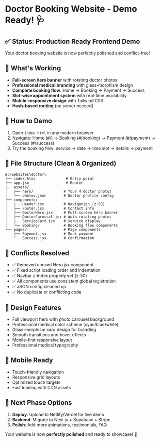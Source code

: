 # Doctor Booking Website - Demo Ready! 🩺

## ✅ Status: Production Ready Frontend Demo

Your doctor booking website is now perfectly polished and conflict-free!

## 🎯 What's Working
- **Full-screen hero banner** with rotating doctor photos
- **Professional medical branding** with glass-morphism design
- **Complete booking flow**: Home → Booking → Payment → Success
- **Slot-wise appointment system** with real-time availability
- **Mobile-responsive design** with Tailwind CSS
- **Hash-based routing** (no server needed)

## 🚀 How to Demo
1. Open `index.html` in any modern browser
2. Navigate: Home (#/) → Booking (#/booking) → Payment (#/payment) → Success (#/success)
3. Try the booking flow: service → date → time slot → details → payment

## 📁 File Structure (Clean & Organized)
```
e:\websites\doctor\
├── index.html              # Entry point
├── app.jsx                 # Router
├── assets/
│   ├── hero/              # Your 4 doctor photos
│   └── photos.json        # Doctor profile config
├── components/
│   ├── Header.jsx         # Navigation (z-50)
│   ├── Footer.jsx         # Contact info
│   ├── DoctorHero.jsx     # Full-screen hero banner
│   ├── DoctorCarousel.jsx # Auto-rotating photos
│   ├── ServiceCard.jsx    # Service display
│   └── Booking/           # Booking flow components
└── pages/                 # Page components
    ├── Payment.jsx        # Mock payment
    └── Success.jsx        # Confirmation
```

## 🔧 Conflicts Resolved
- ✅ Removed unused Hero.jsx component
- ✅ Fixed script loading order and indentation
- ✅ Navbar z-index properly set (z-50)
- ✅ All components use consistent global registration
- ✅ JSON config cleaned up
- ✅ No duplicate or conflicting code

## 🎨 Design Features
- Full viewport hero with photo carousel background
- Professional medical color scheme (cyan/blue/white)
- Glass-morphism card design for branding
- Smooth transitions and hover effects
- Mobile-first responsive layout
- Professional medical typography

## 📱 Mobile Ready
- Touch-friendly navigation
- Responsive grid layouts
- Optimized touch targets
- Fast loading with CDN assets

## 🔄 Next Phase Options
1. **Deploy**: Upload to Netlify/Vercel for live demo
2. **Backend**: Migrate to Next.js + Supabase + Stripe
3. **Polish**: Add more animations, testimonials, FAQ

Your website is now **perfectly polished** and ready to showcase! 🎉
